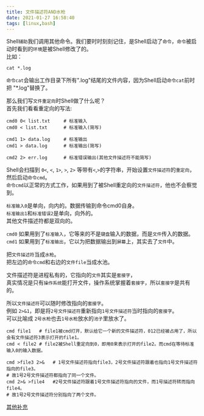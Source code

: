```yaml
---
title: 文件描述符AND水枪
date: 2021-01-27 16:58:40
tags: [linux,bash]
---
```


Shell`辅助`我们调用其他命令。我们要时时刻刻记住，是Shell启动了`命令`，`命令`被启动时看到的`环境`是被Shell修改了的。  
比如：  
```shell
cat *.log  
```
`命令cat`会输出工作目录下所有".log"结尾的文件内容，因为Shell启动`命令cat`前时把 "*.log"替换了。  

那么我们写`文件重定向`时Shell做了什么呢？  
首先我们看看重定向的写法:  
```shell
cmd0 0< list.txt     # 标准输入  
cmd0 < list.txt      # 标准输入(简写)  

cmd1 1> data.log     # 标准输出  
cmd1 > data.log      # 标准输出(简写)  

cmd2 2> err.log      # 标准错误输出(其他文件描述符不能简写)   
```

Shell会扫描到 `0<`, `<`, `1>`, `>`, `2>` 等带有`<`,`>`的字符串，开始设置`文件描述符`的`重定向`，然后启动`命令cmd`。  
`命令cmd`以正常的方式工作，如果用到了被Shell重定向的`文件描述符`，他也不会察觉到。   

`标准输入0`是单向，向内的。数据传输到命令cmd0自身。  
`标准输出1`和`标准错误2`是单向，向外的。   
其他文件描述符都是双向的。   

`cmd0` 如果用到了`标准输入`，它等来的不是`键盘`输入的数据，而是`文件`传入的数据。  
`cmd1` 如果用到了`标准输出`，它以为把数据输出到`屏幕`上，其实去了`文件`中。  

把`文件描述符`当成`水枪`。    
把左边的`命令cmd`和右边的`文件file`当成水池。   

文件描述符是进程私有的，它指向的`文件`其实是`套接字`，  
真实情况是只有`操作系统`能打开文件，操作系统掌握着`套接字`，所以`套接字`是共有的。  

所以`文件描述符`可以随时修改指向的`套接字`。   
例如 `2>&1`，即是将`2号文件描述符`重新指向`1号文件描述符`当时指向的`套接字`。   
可以比喻成 `2号水枪`也去`1号水枪`放水的`池子`里放水了。

```shell
cmd file1   # file1被cmd打开，默认给它一个新的文件描述符，012已经被占用了，所以会有文件描述符3表示打开的file1。   
cmd < file2 # file2被Shell重定向到0，即用0来表示打开的file2。而cmd在等待标准输入0的输入数据。

cmd >file3 2>&   # 1号文件描述符指向file3，2号文件描述符跟着也指向1号文件描述符指向的file3。
# 故1号2号文件描述符都指向了同一个文件。  
cmd 2>& >file4   #2号文件描述符跟着1号文件描述符指向的文件，而1号描述符转而指向file4。
# 故1号2号文件描述符分别指向了两个文件。
```

[其他补充](https://www.junmajinlong.com/shell/fd_duplicate/)
